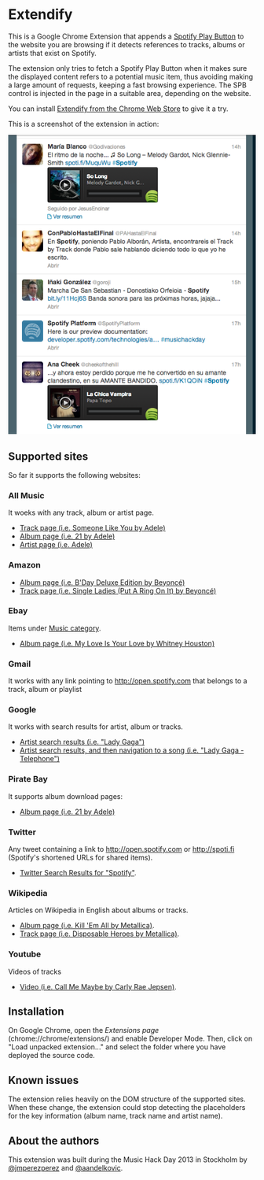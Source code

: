 # Extendify

This is a Google Chrome Extension that appends a [Spotify Play Button](https://developer.spotify.com/technologies/widgets/spotify-play-button/) to the website you are browsing if it detects references to tracks, albums or artists that exist on Spotify.

The extension only tries to fetch a Spotify Play Button when it makes sure the displayed content refers to a potential music item, thus avoiding making a large amount of requests, keeping a fast browsing experience. The SPB control is injected in the page in a suitable area, depending on the website.

You can install [Extendify from the Chrome Web Store](https://chrome.google.com/webstore/detail/extendify/jjajfginmjgdpblfanoimdanifdmcokd?authuser=1) to give it a try.

This is a screenshot of the extension in action:

![Sample of Spotify Play Button Chrome Extension](https://github.com/JMPerez/extendify/raw/master/twitter-sample.png)

## Supported sites

So far it supports the following websites:

### All Music
It woeks with any track, album or artist page.

* [Track page (i.e. Someone Like You by Adele)](http://www.allmusic.com/song/someone-like-you-mt0042770499)
* [Album page (i.e. 21 by Adele)](http://www.allmusic.com/album/21-mw0002080092)
* [Artist page (i.e. Adele)](http://www.allmusic.com/artist/adele-mn0000503460)

### Amazon

* [Album page (i.e. B'Day Deluxe Edition by Beyoncé)](http://www.amazon.co.uk/BDay-Deluxe-Edition-Beyonce/dp/B002ZVG86C/)
* [Track page (i.e. Single Ladies (Put A Ring On It) by Beyoncé)](http://www.amazon.co.uk/Single-Ladies-Put-Ring-On/dp/B002SPA21M/)

### Ebay
Items under [Music category](http://www.ebay.com/hcp/entertainment/music).

* [Album page (i.e. My Love Is Your Love by Whitney Houston)](http://www.ebay.com/ctg/My-Love-Your-Love-Whitney-Houston-CD-Jan-1998-2-Discs-Arista-/3190079?fvcs=1226&_fcls=1&_tab=2&_trksid=m185&_trkparms=algo%3DPP.GENRES%26its%3DK%26itu%3DUCK%252BUA%26otn%3D16%26ps%3D63%26clkid%3D5005620363478891640&_qi=RTM1002374)

### Gmail
It works with any link pointing to http://open.spotify.com that belongs to a track, album or playlist

### Google
It works with search results for artist, album or tracks.

* [Artist search results (i.e. "Lady Gaga")](https://www.google.se/search?q=lady+gaga&oq=lady+gaga&aqs=chrome.0.59j60j61l3j59.908&sugexp=chrome,mod=1&sourceid=chrome&ie=UTF-8)
* [Artist search results, and then navigation to a song (i.e. "Lady Gaga - Telephone")](https://www.google.se/search?q=lady+gaga&oq=lady+gaga&aqs=chrome.0.59j60j61l3j59.908&sugexp=chrome,mod=1&sourceid=chrome&ie=UTF-8#hl=en&sa=X&tbo=d&q=lady+gaga+telephone&stick=H4sIAAAAAAAAAGOovnz8BQMDgy4HsxCXfq6-gYm5RXx8rhJXiIKhhYmlubmxpZagb2lxZrJjUUlmcUlIfnB-XnrV57zKAwcU4sWMmr-Jr7GMed67thcATs49_EoAAAA&extab=1&npsic=-49&bav=on.2,or.r_gc.r_pw.r_qf.&bvm=bv.41248874,d.d2k&fp=54ed95ba89a39dc3&biw=1375&bih=330)

### Pirate Bay
It supports album download pages:

* [Album page (i.e. 21 by Adele)](http://thepiratebay.se/torrent/7931368/Adele_-_21])

### Twitter

Any tweet containing a link to http://open.spotify.com or http://spoti.fi (Spotify's shortened URLs for shared items).

* [Twitter Search Results for "Spotify"](https://twitter.com/search?q=spotify).

### Wikipedia
Articles on Wikipedia in English about albums or tracks.

* [Album page (i.e. Kill 'Em All by Metallica)](http://en.wikipedia.org/wiki/Kill_%27Em_All).
* [Track page (i.e. Disposable Heroes by Metallica)](http://en.wikipedia.org/wiki/Disposable_Heroes).

### Youtube
Videos of tracks

* [Video (i.e. Call Me Maybe by Carly Rae Jepsen)](http://www.youtube.com/watch?v=fWNaR-rxAic).

## Installation
On Google Chrome, open the _Extensions page_ (chrome://chrome/extensions/) and enable Developer Mode. Then, click on "Load unpacked extension..." and select the folder where you have deployed the source code.

## Known issues
The extension relies heavily on the DOM structure of the supported sites. When these change, the extension could stop detecting the placeholders for the key information (album name, track name and artist name).

## About the authors
This extension was built during the Music Hack Day 2013 in Stockholm by [@jmperezperez](https://twitter.com/jmperezperez) and [@aandelkovic](https://twitter.com/aandelkovic).
